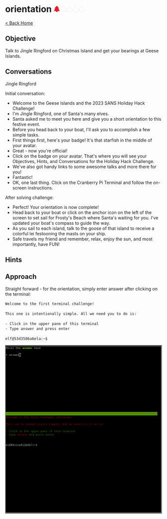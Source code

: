 <!-- report-keep -->

# orientation <img src="../img/tree-red.png" alt="drawing" width="20"/><img src="../img/tree-outline.png" alt="drawing" width="20"/><img src="../img/tree-outline.png" alt="drawing" width="20"/><img src="../img/tree-outline.png" alt="drawing" width="20"/><img src="../img/tree-outline.png" alt="drawing" width="20"/>

<!-- report-ignore -->

[< Back Home](../README.md)

<!-- report-keep -->

## Objective

Talk to Jingle Ringford on Christmas Island and get your bearings at Geese Islands.

<!-- report-ignore -->

## Conversations

Jingle Ringford

Initial conversation:

- Welcome to the Geese Islands and the 2023 SANS Holiday Hack Challenge!
- I'm Jingle Ringford, one of Santa's many elves.
- Santa asked me to meet you here and give you a short orientation to this festive event.
- Before you head back to your boat, I'll ask you to accomplish a few simple tasks.
- First things first, here's your badge! It's that starfish in the middle of your avatar.
- Great - now you're official!
- Click on the badge on your avatar. That's where you will see your Objectives, Hints, and Conversations for the Holiday Hack Challenge.
- We've also got handy links to some awesome talks and more there for you!
- Fantastic!
- OK, one last thing. Click on the Cranberry Pi Terminal and follow the on-screen instructions.

After solving challenge:

- Perfect! Your orientation is now complete!
- Head back to your boat or click on the anchor icon on the left of the screen to set sail for Frosty's Beach where Santa's waiting for you. I've updated your boat's compass to guide the way.
- As you sail to each island, talk to the goose of that island to receive a colorful lei festooning the masts on your ship.
- Safe travels my friend and remember, relax, enjoy the sun, and most importantly, have FUN!

## Hints

<!-- report-keep -->

## Approach

Straight forward - for the orientation, simply enter answer after clicking on the terminal:

```console
Welcome to the first terminal challenge!

This one is intentionally simple. All we need you to do is:

- Click in the upper pane of this terminal
- Type answer and press enter

elf@53d3586a6ela:~$
```

![image](../img/orientation-1.png)
